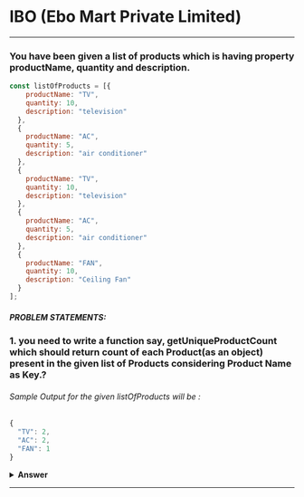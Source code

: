 # IBO (Ebo Mart Private Limited)

<div>

---

### You have been given a list of products which is having property productName, quantity and description.

```javascript
const listOfProducts = [{
    productName: "TV",
    quantity: 10,
    description: "television"
  },
  {
    productName: "AC",
    quantity: 5,
    description: "air conditioner"
  },
  {
    productName: "TV",
    quantity: 10,
    description: "television"
  },
  {
    productName: "AC",
    quantity: 5,
    description: "air conditioner"
  },
  {
    productName: "FAN",
    quantity: 10,
    description: "Ceiling Fan"
  }
];

```

##### PROBLEM STATEMENTS:

### 1. you need to write a function say, getUniqueProductCount which should return count of each Product(as an object) present in the given list of Products considering Product Name as Key.?

###### Sample Output for the given listOfProducts will be :

```javascript
{
  "TV": 2,
  "AC": 2,
  "FAN": 1
}

```

<details><summary><b>Answer</b></summary>
<p>

#### Answer:

```javascript
let obj = {};

for(let i=0; i<listOfProducts.length;i++){
    obj[listOfProducts[i].productName]?obj[listOfProducts[i].productName] +=1: obj[listOfProducts[i].productName] = 1;
}

console.log(obj)


```
###### output:

```javascript
{
  AC: 2,
  FAN: 1,
  TV: 2
}


```

</p>
</details>

---
</div>
